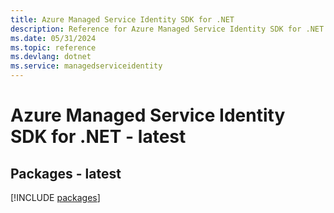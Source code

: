 ```yaml
---
title: Azure Managed Service Identity SDK for .NET
description: Reference for Azure Managed Service Identity SDK for .NET
ms.date: 05/31/2024
ms.topic: reference
ms.devlang: dotnet
ms.service: managedserviceidentity
---
```

# Azure Managed Service Identity SDK for .NET - latest
## Packages - latest
[!INCLUDE [packages](managed-service-identity-index.md)]
